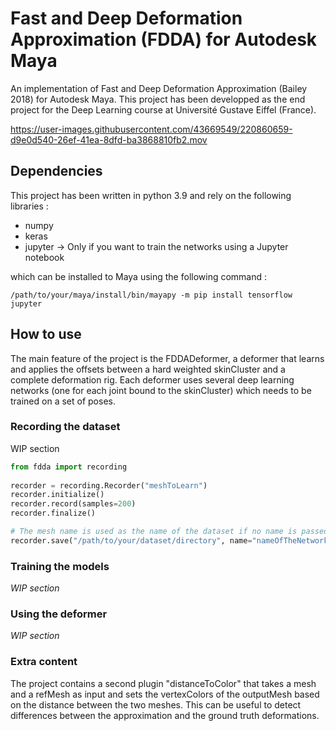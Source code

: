# Fast and Deep Deformation Approximation (FDDA) for Autodesk Maya

An implementation of Fast and Deep Deformation Approximation (Bailey 2018) for Autodesk Maya. This project has been developped as the end project for the Deep Learning course at Université Gustave Eiffel (France).

https://user-images.githubusercontent.com/43669549/220860659-d9e0d540-26ef-41ea-8dfd-ba3868810fb2.mov

## Dependencies 

This project has been written in python 3.9 and rely on the following libraries :

- numpy
- keras
- jupyter -> Only if you want to train the networks using a Jupyter notebook

which can be installed to Maya using the following command :

```
/path/to/your/maya/install/bin/mayapy -m pip install tensorflow jupyter 
```

## How to use 

The main feature of the project is the FDDADeformer, a deformer that learns and applies the offsets between a hard weighted skinCluster and a complete deformation rig. Each deformer uses several deep learning networks (one for each joint bound to the skinCluster) which needs to be trained on a set of poses.

### Recording the dataset

WIP section
```python
from fdda import recording
 
recorder = recording.Recorder("meshToLearn")
recorder.initialize()
recorder.record(samples=200)
recorder.finalize()

# The mesh name is used as the name of the dataset if no name is passed
recorder.save("/path/to/your/dataset/directory", name="nameOfTheNetwork")
```

### Training the models

*WIP section*

### Using the deformer

*WIP section*

### Extra content

The project contains a second plugin "distanceToColor" that takes a mesh and a refMesh as input and sets the vertexColors of the outputMesh based on the distance between the two meshes. This can be useful to detect differences between the approximation and the ground truth deformations.
